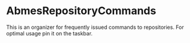 AbmesRepositoryCommands
=======================

This is an organizer for frequently issued commands to repositories. For optimal usage pin it on the taskbar.
